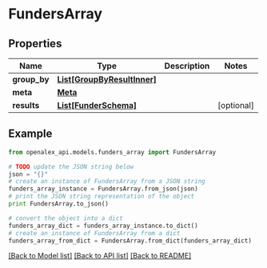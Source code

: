 # FundersArray


## Properties
Name | Type | Description | Notes
------------ | ------------- | ------------- | -------------
**group_by** | [**List[GroupByResultInner]**](GroupByResultInner.md) |  | 
**meta** | [**Meta**](Meta.md) |  | 
**results** | [**List[FunderSchema]**](FunderSchema.md) |  | [optional] 

## Example

```python
from openalex_api.models.funders_array import FundersArray

# TODO update the JSON string below
json = "{}"
# create an instance of FundersArray from a JSON string
funders_array_instance = FundersArray.from_json(json)
# print the JSON string representation of the object
print FundersArray.to_json()

# convert the object into a dict
funders_array_dict = funders_array_instance.to_dict()
# create an instance of FundersArray from a dict
funders_array_from_dict = FundersArray.from_dict(funders_array_dict)
```
[[Back to Model list]](../README.md#documentation-for-models) [[Back to API list]](../README.md#documentation-for-api-endpoints) [[Back to README]](../README.md)


